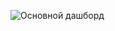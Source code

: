 ![Основной дашборд](https://github.com/user-attachments/assets/80ef4342-84fd-4fcd-afd6-95029d6e3617)
